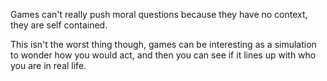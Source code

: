 Games can't really push moral questions because they have no context, they are self contained.

This isn't the worst thing though, games can be interesting as a simulation to wonder how you would act, and then you can see if it lines up with who you are in real life.
